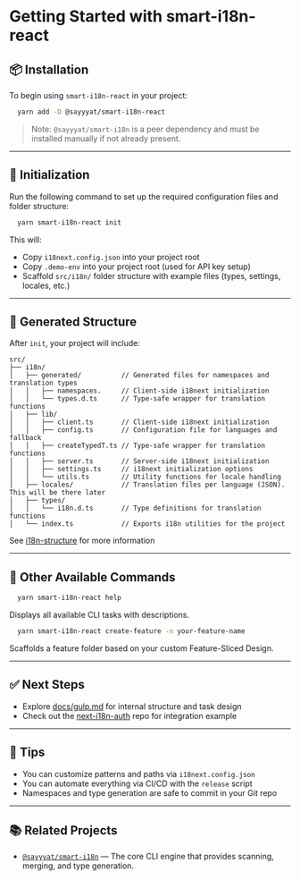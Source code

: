 # Getting Started with smart-i18n-react

## 📦 Installation

To begin using `smart-i18n-react` in your project:

```bash
  yarn add -D @sayyyat/smart-i18n-react
```

> Note: `@sayyyat/smart-i18n` is a peer dependency and must be installed manually if not already present.

---

## 🔧 Initialization

Run the following command to set up the required configuration files and folder structure:

```bash
  yarn smart-i18n-react init
```

This will:

* Copy `i18next.config.json` into your project root
* Copy `.demo-env` into your project root (used for API key setup)
* Scaffold `src/i18n/` folder structure with example files (types, settings, locales, etc.)

---

## 📁 Generated Structure

After `init`, your project will include:

```plaintext
src/
├── i18n/
│   ├── generated/          // Generated files for namespaces and translation types
│   │   ├── namespaces.     // Client-side i18next initialization
│   │   └── types.d.ts      // Type-safe wrapper for translation functions
│   ├── lib/
│   │   ├── client.ts       // Client-side i18next initialization
│   │   ├── config.ts       // Configuration file for languages and fallback
│   │   ├── createTypedT.ts // Type-safe wrapper for translation functions
│   │   ├── server.ts       // Server-side i18next initialization
│   │   ├── settings.ts     // i18next initialization options
│   │   └── utils.ts        // Utility functions for locale handling
│   ├── locales/            // Translation files per language (JSON). This will be there later
│   ├── types/
│   │   └── i18n.d.ts       // Type definitions for translation functions
│   └── index.ts            // Exports i18n utilities for the project
```

See [i18n-structure](./i18n-structure) for more information

---

## 🧰 Other Available Commands

```bash
  yarn smart-i18n-react help
```

Displays all available CLI tasks with descriptions.

```bash
  yarn smart-i18n-react create-feature -n your-feature-name
```

Scaffolds a feature folder based on your custom Feature-Sliced Design.

---

## ✅ Next Steps

* Explore [docs/gulp.md](./gulp.md) for internal structure and task design
* Check out the [next-i18n-auth](https://github.com/Sayyat/next-i18n-auth) repo for integration example

---

## 🧠 Tips

* You can customize patterns and paths via `i18next.config.json`
* You can automate everything via CI/CD with the `release` script
* Namespaces and type generation are safe to commit in your Git repo

---

## 📚 Related Projects

- [`@sayyyat/smart-i18n`](https://www.npmjs.com/package/@sayyyat/smart-i18n) — The core CLI engine that provides scanning, merging, and type generation.
